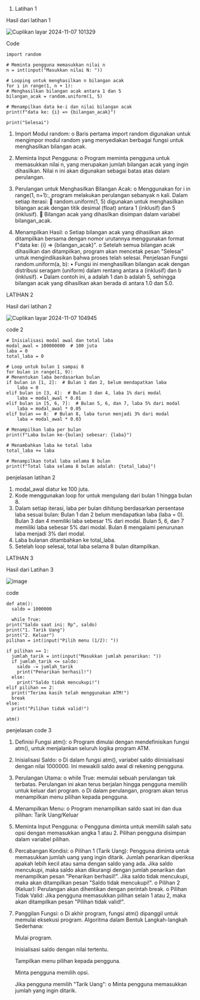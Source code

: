 1. Latihan 1

Hasil dari latihan 1

![Cuplikan layar 2024-11-07 101329](https://github.com/user-attachments/assets/6441d167-50ed-4daa-88c7-6c7db448f918)


Code

    import random

    # Meminta pengguna memasukkan nilai n
    n = int(input("Masukkan nilai N: "))

    # Looping untuk menghasilkan n bilangan acak
    for i in range(1, n + 1):
    # Menghasilkan bilangan acak antara 1 dan 5
    bilangan_acak = random.uniform(1, 5)

    # Menampilkan data ke-i dan nilai bilangan acak
    print(f"data ke: {i} => {bilangan_acak}")

    print("Selesai")

1. Import Modul random: o Baris pertama import random digunakan untuk mengimpor modul random yang
menyediakan berbagai fungsi untuk menghasilkan bilangan acak.

2. Meminta Input Pengguna: o Program meminta pengguna untuk memasukkan nilai n, yang merupakan jumlah bilangan acak yang ingin dihasilkan. Nilai n ini akan digunakan sebagai batas atas dalam perulangan.

3. Perulangan untuk Menghasilkan Bilangan Acak: o Menggunakan for i in range(1, n+1):, program melakukan perulangan sebanyak n kali. Dalam setiap iterasi:  random.uniform(1, 5) digunakan untuk menghasilkan bilangan acak dengan titik desimal (float) antara 1 (inklusif) dan 5 (inklusif).  Bilangan acak yang dihasilkan disimpan dalam variabel bilangan_acak.

4. Menampilkan Hasil: o Setiap bilangan acak yang dihasilkan akan ditampilkan bersama dengan nomor urutannya menggunakan format f"data ke: {i} => {bilangan_acak}". o Setelah semua bilangan acak dihasilkan dan ditampilkan, program akan mencetak pesan "Selesai" untuk mengindikasikan bahwa proses telah selesai. Penjelasan Fungsi random.uniform(a, b): • Fungsi ini menghasilkan bilangan acak dengan distribusi seragam (uniform) dalam rentang antara a (inklusif) dan b (inklusif). • Dalam contoh ini, a adalah 1 dan b adalah 5, sehingga bilangan acak yang dihasilkan akan berada di antara 1.0 dan 5.0.

LATIHAN 2

Hasil dari latihan 2

![Cuplikan layar 2024-11-07 104945](https://github.com/user-attachments/assets/eadd807b-a7d3-468f-b36c-4a720b56b1cd)

code 2

    # Inisialisasi modal awal dan total laba
    modal_awal = 100000000  # 100 juta
    laba = 0
    total_laba = 0

    # Loop untuk bulan 1 sampai 8
    for bulan in range(1, 9):
    # Menentukan laba berdasarkan bulan
    if bulan in [1, 2]:  # Bulan 1 dan 2, belum mendapatkan laba
        laba = 0
    elif bulan in [3, 4]:  # Bulan 3 dan 4, laba 1% dari modal
        laba = modal_awal * 0.01
    elif bulan in [5, 6, 7]:  # Bulan 5, 6, dan 7, laba 5% dari modal
        laba = modal_awal * 0.05
    elif bulan == 8:  # Bulan 8, laba turun menjadi 3% dari modal
        laba = modal_awal * 0.03
    
    # Menampilkan laba per bulan
    print(f"Laba bulan ke-{bulan} sebesar: {laba}")
    
    # Menambahkan laba ke total laba
    total_laba += laba

    # Menampilkan total laba selama 8 bulan
    print(f"Total laba selama 8 bulan adalah: {total_laba}")

penjelasan latihan 2

1. modal_awal diatur ke 100 juta.
2. Kode menggunakan loop for untuk mengulang dari bulan 1 hingga bulan 8.
3. Dalam setiap iterasi, laba per bulan dihitung berdasarkan persentase laba sesuai bulan:
    Bulan 1 dan 2 belum mendapatkan laba (laba = 0).
    Bulan 3 dan 4 memiliki laba sebesar 1% dari modal.
    Bulan 5, 6, dan 7 memiliki laba sebesar 5% dari modal.
    Bulan 8 mengalami penurunan laba menjadi 3% dari modal.
4. Laba bulanan ditambahkan ke total_laba.
5. Setelah loop selesai, total laba selama 8 bulan ditampilkan.


LATIHAN 3

Hasil dari Latihan 3

![image](https://github.com/user-attachments/assets/11d6fb2e-e173-4b73-a359-9767add7f206)

code

    def atm():
      saldo = 1000000

      while True:
    print("Saldo saat ini: Rp", saldo)
    print("1. Tarik Uang")
    print("2. Keluar")
    pilihan = int(input("Pilih menu (1/2): "))

    if pilihan == 1:
      jumlah_tarik = int(input("Masukkan jumlah penarikan: "))
      if jumlah_tarik <= saldo:
        saldo -= jumlah_tarik
        print("Penarikan berhasil!")
      else:
        print("Saldo tidak mencukupi!")
    elif pilihan == 2:
      print("Terima kasih telah menggunakan ATM!")
      break
    else:
      print("Pilihan tidak valid!")

    atm()

penjelasan code 3

1. Definisi Fungsi atm(): o Program dimulai dengan mendefinisikan fungsi atm(), untuk menjalankan seluruh logika program ATM.

2. Inisialisasi Saldo: o Di dalam fungsi atm(), variabel saldo diinisialisasi dengan nilai 1000000. Ini mewakili saldo awal di rekening pengguna.

3. Perulangan Utama: o while True: memulai sebuah perulangan tak terbatas. Perulangan ini akan terus berjalan hingga pengguna memilih untuk keluar dari program. o Di dalam perulangan, program akan terus menampilkan menu pilihan kepada pengguna.

4. Menampilkan Menu: o Program menampilkan saldo saat ini dan dua pilihan:
Tarik Uang/Keluar

5. Meminta Input Pengguna: o Pengguna diminta untuk memilih salah satu opsi dengan memasukkan angka 1 atau 2. Pilihan pengguna disimpan dalam variabel pilihan.

6. Percabangan Kondisi: o Pilihan 1 (Tarik Uang): Pengguna diminta untuk memasukkan jumlah uang yang ingin ditarik. Jumlah penarikan diperiksa apakah lebih kecil atau sama dengan saldo yang ada. Jika saldo mencukupi, maka saldo akan dikurangi dengan jumlah penarikan dan menampilkan pesan "Penarikan berhasil!". Jika saldo tidak mencukupi, maka akan ditampilkan pesan "Saldo tidak mencukupi!". o Pilihan 2 (Keluar): Perulangan akan dihentikan dengan perintah break. o Pilihan Tidak Valid: Jika pengguna memasukkan pilihan selain 1 atau 2, maka akan ditampilkan pesan "Pilihan tidak valid!".

7. Panggilan Fungsi: o Di akhir program, fungsi atm() dipanggil untuk memulai eksekusi program. Algoritma dalam Bentuk Langkah-langkah Sederhana:

    Mulai program.

    Inisialisasi saldo dengan nilai tertentu.

    Tampilkan menu pilihan kepada pengguna.

    Minta pengguna memilih opsi.

    Jika pengguna memilih "Tarik Uang": o Minta pengguna memasukkan jumlah yang ingin ditarik.
